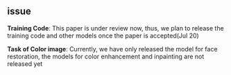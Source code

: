 ## issue

**Training Code**: This paper is under review now, thus, we plan to release the training code and other models once the paper is accepted(Jul 20)

**Task of Color image**: Currently, we have only released the model for face restoration, the models for color enhancement and inpainting are not released yet